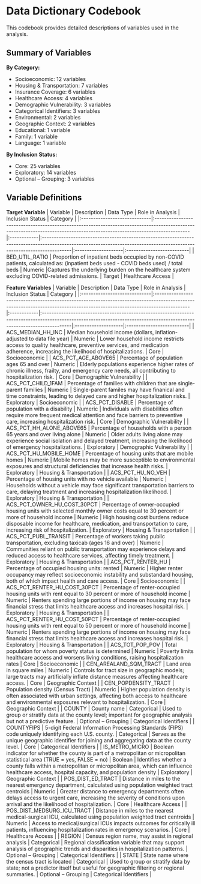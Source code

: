 # Data Dictionary Codebook

This codebook provides detailed descriptions of variables used in the analysis.

## Summary of Variables

**By Category:**
- Socioeconomic: 12 variables
- Housing & Transportation: 7 variables
- Insurance Coverage: 6 variables
- Healthcare Access: 4 variables
- Demographic Vulnerability: 3 variables
- Categorical Identifiers: 3 variables
- Environmental: 2 variables
- Geographic Context: 2 variables
- Educational: 1 variable
- Family: 1 variable
- Language: 1 variable

**By Inclusion Status:**
- Core: 25 variables
- Exploratory: 14 variables
- Optional – Grouping: 3 variables

## Variable Definitions

**Target Variable**
| Variable                     | Description                                                                                                                                                               | Data Type   | Role in Analysis                                                                                                                                                        | Inclusion Status    | Category                  |
|:-----------------------------|:--------------------------------------------------------------------------------------------------------------------------------------------------------------------------|:------------|:------------------------------------------------------------------------------------------------------------------------------------------------------------------------|:--------------------|:--------------------------|
| BED_UTIL_RATIO               | Proportion of inpatient beds occupied by non-COVID patients, calculated as: (inpatient beds used - COVID beds used) / total beds                                          | Numeric     |Captures the underlying burden on the healthcare system excluding COVID-related admissions.                                                                              | Target              | Healthcare Access         |

**Feature Variables**
| Variable                     | Description                                                                                                                                                               | Data Type   | Role in Analysis                                                                                                                                                        | Inclusion Status    | Category                  |
|:-----------------------------|:--------------------------------------------------------------------------------------------------------------------------------------------------------------------------|:------------|:------------------------------------------------------------------------------------------------------------------------------------------------------------------------|:--------------------|:--------------------------|
| ACS_MEDIAN_HH_INC            | Median household income (dollars, inflation-adjusted to data file year)                                                                                                   | Numeric     | Lower household income restricts access to quality healthcare, preventive services, and medication adherence, increasing the likelihood of hospitalizations.            | Core                | Socioeconomic             |
| ACS_PCT_AGE_ABOVE65          | Percentage of population ages 65 and over                                                                                                                                 | Numeric     | Elderly populations experience higher rates of chronic illness, frailty, and emergency care needs, all contributing to hospitalization risk.                            | Core                | Demographic Vulnerability |
| ACS_PCT_CHILD_1FAM           | Percentage of families with children that are single-parent families                                                                                                      | Numeric     | Single-parent familes may have finanical and time constraints, leading to delayed care and higher hospitalization risks.                                                | Exploratory         | Socioeconomic             |
| ACS_PCT_DISABLE              | Percentage of population with a disability                                                                                                                                | Numeric     | Individuals with disabilities often require more frequent medical attention and face barriers to preventive care, increasing hospitalization risk.                      | Core                | Demographic Vulnerability |
| ACS_PCT_HH_ALONE_ABOVE65     | Percentage of households with a person 65 years and over living alone                                                                                                     | Numeric     | Older adults living alone may experience social isolation and delayed treatment, increasing the likelihood of emergency hospitalizations.                               | Exploratory         | Demographic Vulnerability |
| ACS_PCT_HU_MOBILE_HOME       | Percentage of housing units that are mobile homes                                                                                                                         | Numeric     | Mobile homes may be more susceptible to environmental exposures and structural deficiencies that increase health risks.                                                 | Exploratory         | Housing & Transportation  |
| ACS_PCT_HU_NO_VEH            | Percentage of housing units with no vehicle available                                                                                                                     | Numeric     | Households without a vehicle may face significant transportation barriers to care, delaying treatment and increasing hospitalization likelihood.                        | Exploratory         | Housing & Transportation  |
| ACS_PCT_OWNER_HU_COST_30PCT  | Percentage of owner-occupied housing units with selected monthly owner costs equal to 30 percent or more of household income                                              | Numeric     | High housing cost burdens reduce disposable income for healthcare, medication, and transportation to care, increasing risk of hospitalization.                          | Exploratory         | Housing & Transportation  |
| ACS_PCT_PUBL_TRANSIT         | Percentage of workers taking public transportation, excluding taxicab (ages 16 and over)                                                                                  | Numeric     | Communities reliant on public transportation may experience delays and reduced access to healthcare services, affecting timely treatment.                               | Exploratory         | Housing & Transportation  |
| ACS_PCT_RENTER_HU            | Percentage of occupied housing units: rented                                                                                                                              | Numeric     | Higher renter occupancy may reflect socioeconomic instability and substandard housing, both of which impact health and care access.                                     | Core                | Socioeconomic             |
| ACS_PCT_RENTER_HU_COST_30PCT | Percentage of renter-occupied housing units with rent equal to 30 percent or more of household income                                                                     | Numeric     | Renters spending large portions of income on housing may face financial stress that limits healthcare access and increases hospital risk.                               | Exploratory         | Housing & Transportation  |
| ACS_PCT_RENTER_HU_COST_50PCT | Percentage of renter-occupied housing units with rent equal to 50 percent or more of household income                                                                     | Numeric     | Renters spending large portions of income on housing may face financial stress that limits healthcare access and increases hospital risk.                               | Exploratory         | Housing & Transportation  |
| ACS_TOT_POP_POV              | Total population for whom poverty status is determined                                                                                                                    | Numeric     | Poverty limits healthcare access and worsens living conditions, raising hospitalization rates                                                                           | Core                | Socioeconomic             |
| CEN_AREALAND_SQM_TRACT       | Land area in square miles                                                                                                                                                 | Numeric     | Controls for tract size in geographic models; large tracts may artificially inflate distance measures affecting healthcare access.                                      | Core                | Geographic Context        |
| CEN_POPDENSITY_TRACT         | Population density (Census Tract)                                                                                                                                         | Numeric     | Higher population density is often associated with urban settings, affecting both access to healthcare and environmental exposures relevant to hospitalization.         | Core                | Geographic Context        |
| COUNTY                       | County name                                                                                                                                                               | Categorical | Used to group or stratify data at the county level; important for geographic analysis but not a predictive feature.                                                     | Optional – Grouping | Categorical Identifiers   |
| COUNTYFIPS                   | 5-digit Federal Information Processing Standards (FIPS) code uniquely identifying each U.S. county.                                                                       | Categorical | Serves as the unique geographic identifier for joining and aggregating data at the county level.                                                                        | Core                | Categorical Identifiers   |
| IS_METRO_MICRO               | Boolean indicator for whether the county is part of a metropolitan or micropolitan statistical area (TRUE = yes, FALSE = no)                                              | Boolean | Identifies whether a county falls within a metropolitan or micropolitan area, which can influence healthcare access, hospital capacity, and population density              | Exploratory         | Geographic Context        |
| POS_DIST_ED_TRACT            | Distance in miles to the nearest emergency department, calculated using population weighted tract centroids                                                               | Numeric     | Greater distance to emergency departments often delays access to urgent care, increasing the severity of conditions upon arrival and the likelihood of hospitalization. | Core                | Healthcare Access         |
| POS_DIST_MEDSURG_ICU_TRACT   | Distance in miles to the nearest medical-surgical ICU, calculated using population weighted tract centroids                                                               | Numeric     | Access to medical/surgical ICUs impacts outcomes for critically ill patients, influencing hospitalization rates in emergency scenarios.                                 | Core                | Healthcare Access         |
| REGION                       | Census region name, may assist in regional analysis                                                                                                                       | Categorical | Regional classification variable that may support analysis of geographic trends and disparities in hospitalization patterns.                                            | Optional – Grouping | Categorical Identifiers   |
| STATE                        | State name where the census tract is located                                                                                                                              | Categorical | Used to group or stratify data by state; not a predictor itself but useful for geographic filtering or regional summaries.                                              | Optional – Grouping | Categorical Identifiers   |
